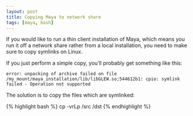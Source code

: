 ```yaml
---
layout: post
title: Copying Maya to network share
tags: [maya, bash]
---
```


If you would like to run a thin client installation of Maya, which means you run it off a network share rather from a local installation, you need to make sure to copy symlinks on Linux.

<!--more-->

If you just perform a simple copy, you’ll probably get something like this:

    error: unpacking of archive failed on file /my_mount/maya_installation/lib/libGLEW.so;544612b1: cpio: symlink failed - Operation not supported
    
The solution is to copy the files which are symlinked:

{% highlight bash %}
cp -vrLp /src /dst
{% endhighlight %}

